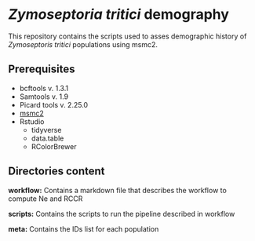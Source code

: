 # *Zymoseptoria tritici* demography

This repository contains the scripts used to asses demographic history of *Zymoseptoris tritici* populations using msmc2.


## Prerequisites

- bcftools v. 1.3.1
- Samtools v. 1.9
- Picard tools v. 2.25.0
- [msmc2](https://github.com/stschiff/msmc2)
- Rstudio
  - tidyverse
  - data.table
  - RColorBrewer

## Directories content

**workflow:** Contains a markdown file that describes the workflow to compute Ne and RCCR

**scripts:** Contains the scripts to run the pipeline described in workflow

**meta:** Contains the IDs list for each population
